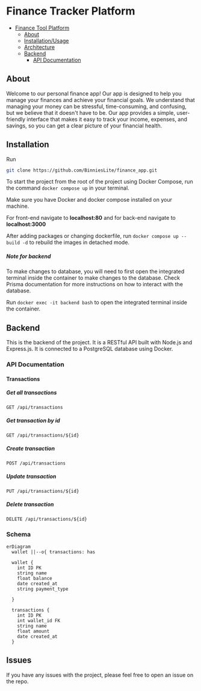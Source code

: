 # Finance Tracker  Platform

- [Finance Tool Platform](#finance-tracker-platformplatform)
  - [About](#about)
  - [Installation/Usage](#installation)
  - [Architecture](#architecture)
  - [Backend](#backend)
    - [API Documentation](#api-documentation)



## About
Welcome to our personal finance app! Our app is designed to help you manage your finances and achieve your financial goals. We understand that managing your money can be stressful, time-consuming, and confusing, but we believe that it doesn't have to be. Our app provides a simple, user-friendly interface that makes it easy to track your income, expenses, and savings, so you can get a clear picture of your financial health.


## Installation
Run
```bash
git clone https://github.com/BinniesLite/finance_app.git
```

To start the project from the root of the project using Docker Compose, run the command `docker compose up` in your terminal.

Make sure you have Docker and docker compose installed on your machine. 

For front-end navigate to **localhost:80** and for back-end navigate to **localhost:3000**

After adding packages or changing dockerfile, run `docker compose up --build -d` to rebuild the images in detached mode.


##### Note for backend
To make changes to database, you will need to first open the integrated terminal inside the container to make changes to the database. Check Prisma documentation for more instructions on how to interact with the database.

Run `docker exec -it backend bash` to open the integrated terminal inside the container. 



##  Backend

This is the backend of the project. It is a RESTful API built with Node.js and Express.js. It is connected to a PostgreSQL database using Docker.


### API Documentation

#### Transactions
##### Get all transactions
```http
GET /api/transactions
```

##### Get transaction by id
```http
GET /api/transactions/${id}
```

##### Create transaction
```http
POST /api/transactions
```

##### Update transaction
```http
PUT /api/transactions/${id}
```

##### Delete transaction
```http
DELETE /api/transactions/${id}
```




### Schema
```mermaid
erDiagram
  wallet ||--o{ transactions: has
  
  wallet { 
    int ID PK
    string name 
    float balance 
    date created_at 
    string payment_type
    
  }
  
  transactions {
    int ID PK
    int wallet_id FK
    string name 
    float amount 
    date created_at 
  }

```




## Issues
If you have any issues with the project, please feel free to open an issue on the repo.
